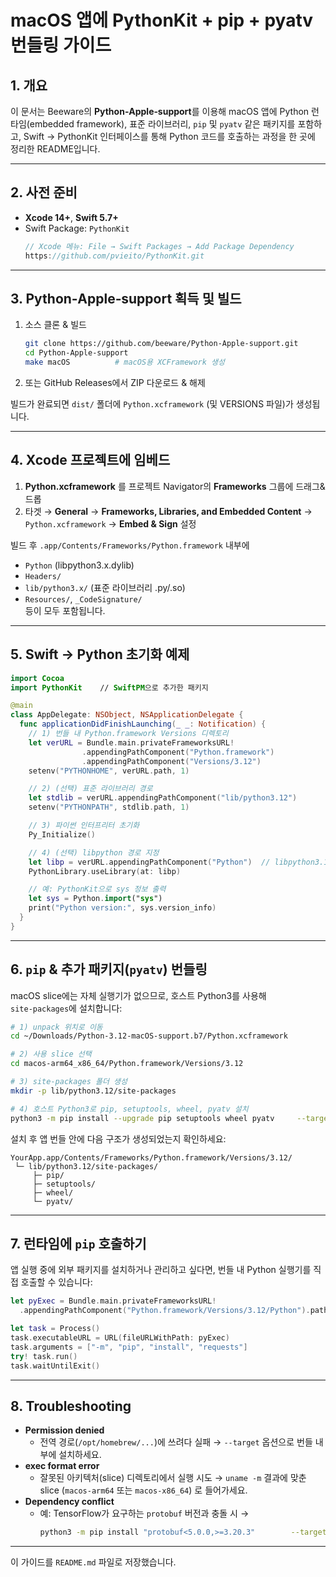 # macOS 앱에 PythonKit + pip + pyatv 번들링 가이드

## 1. 개요
이 문서는 Beeware의 **Python‑Apple‑support**를 이용해 macOS 앱에 Python 런타임(embedded framework), 표준 라이브러리, `pip` 및 `pyatv` 같은 패키지를 포함하고, Swift → PythonKit 인터페이스를 통해 Python 코드를 호출하는 과정을 한 곳에 정리한 README입니다.

---

## 2. 사전 준비
- **Xcode 14+**, **Swift 5.7+**  
- Swift Package: `PythonKit`  
  ```swift
  // Xcode 메뉴: File → Swift Packages → Add Package Dependency
  https://github.com/pvieito/PythonKit.git
  ```

---

## 3. Python‑Apple‑support 획득 및 빌드
1. 소스 클론 & 빌드
   ```bash
   git clone https://github.com/beeware/Python-Apple-support.git
   cd Python-Apple-support
   make macOS          # macOS용 XCFramework 생성
   ```
2. 또는 GitHub Releases에서 ZIP 다운로드 & 해제

빌드가 완료되면 `dist/` 폴더에 `Python.xcframework` (및 VERSIONS 파일)가 생성됩니다.

---

## 4. Xcode 프로젝트에 임베드
1. **Python.xcframework** 를 프로젝트 Navigator의 **Frameworks** 그룹에 드래그&드롭  
2. 타겟 → **General** → **Frameworks, Libraries, and Embedded Content** →  
   `Python.xcframework` → **Embed & Sign** 설정  

빌드 후 `.app/Contents/Frameworks/Python.framework` 내부에  
- `Python` (libpython3.x.dylib)  
- `Headers/`  
- `lib/python3.x/` (표준 라이브러리 .py/.so)  
- `Resources/`, `_CodeSignature/`  
등이 모두 포함됩니다.

---

## 5. Swift → Python 초기화 예제
```swift
import Cocoa
import PythonKit    // SwiftPM으로 추가한 패키지

@main
class AppDelegate: NSObject, NSApplicationDelegate {
  func applicationDidFinishLaunching(_ _: Notification) {
    // 1) 번들 내 Python.framework Versions 디렉토리
    let verURL = Bundle.main.privateFrameworksURL!
                .appendingPathComponent("Python.framework")
                .appendingPathComponent("Versions/3.12")
    setenv("PYTHONHOME", verURL.path, 1)

    // 2) (선택) 표준 라이브러리 경로
    let stdlib = verURL.appendingPathComponent("lib/python3.12")
    setenv("PYTHONPATH", stdlib.path, 1)

    // 3) 파이썬 인터프리터 초기화
    Py_Initialize()

    // 4) (선택) libpython 경로 지정
    let libp = verURL.appendingPathComponent("Python")  // libpython3.12.dylib
    PythonLibrary.useLibrary(at: libp)

    // 예: PythonKit으로 sys 정보 출력
    let sys = Python.import("sys")
    print("Python version:", sys.version_info)
  }
}
```

---

## 6. `pip` & 추가 패키지(`pyatv`) 번들링
macOS slice에는 자체 실행기가 없으므로, 호스트 Python3를 사용해 `site‑packages`에 설치합니다:

```bash
# 1) unpack 위치로 이동
cd ~/Downloads/Python-3.12-macOS-support.b7/Python.xcframework

# 2) 사용 slice 선택
cd macos-arm64_x86_64/Python.framework/Versions/3.12

# 3) site‑packages 폴더 생성
mkdir -p lib/python3.12/site-packages

# 4) 호스트 Python3로 pip, setuptools, wheel, pyatv 설치
python3 -m pip install --upgrade pip setuptools wheel pyatv     --target "$(pwd)/lib/python3.12/site-packages"
```

설치 후 앱 번들 안에 다음 구조가 생성되었는지 확인하세요:
```
YourApp.app/Contents/Frameworks/Python.framework/Versions/3.12/
 └─ lib/python3.12/site-packages/
     ├─ pip/
     ├─ setuptools/
     ├─ wheel/
     └─ pyatv/
```

---

## 7. 런타임에 `pip` 호출하기
앱 실행 중에 외부 패키지를 설치하거나 관리하고 싶다면, 번들 내 Python 실행기를 직접 호출할 수 있습니다:

```swift
let pyExec = Bundle.main.privateFrameworksURL!
  .appendingPathComponent("Python.framework/Versions/3.12/Python").path

let task = Process()
task.executableURL = URL(fileURLWithPath: pyExec)
task.arguments = ["-m", "pip", "install", "requests"]
try! task.run()
task.waitUntilExit()
```

---

## 8. Troubleshooting
- **Permission denied**  
  - 전역 경로(`/opt/homebrew/...`)에 쓰려다 실패 → `--target` 옵션으로 번들 내부에 설치하세요.
- **exec format error**  
  - 잘못된 아키텍처(slice) 디렉토리에서 실행 시도 → `uname -m` 결과에 맞춘 slice (`macos-arm64` 또는 `macos-x86_64`) 로 들어가세요.
- **Dependency conflict**  
  - 예: TensorFlow가 요구하는 `protobuf` 버전과 충돌 시 →  
    ```bash
    python3 -m pip install "protobuf<5.0.0,>=3.20.3"        --target "$(pwd)/lib/python3.12/site-packages"
    ```

---

이 가이드를 `README.md` 파일로 저장했습니다.